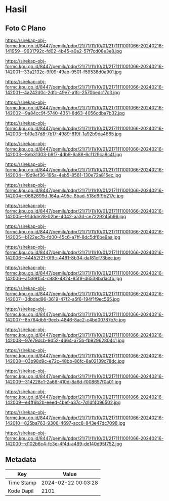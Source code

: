 # Hasil

## Foto C Plano

https://sirekap-obj-formc.kpu.go.id/8447/pemilu/pdpr/21/71/11/10/01/2171111001066-20240216-141959--9631792c-fd02-4b45-a0a2-57f7cd08e3e8.jpg

https://sirekap-obj-formc.kpu.go.id/8447/pemilu/pdpr/21/71/11/10/01/2171111001066-20240216-142001--33a2132c-9f09-49ab-9501-f59536d0a901.jpg

https://sirekap-obj-formc.kpu.go.id/8447/pemilu/pdpr/21/71/11/10/01/2171111001066-20240216-142001--4a242d0c-2dfc-49e7-a1fc-2570bedc17c3.jpg

https://sirekap-obj-formc.kpu.go.id/8447/pemilu/pdpr/21/71/11/10/01/2171111001066-20240216-142002--9a84cc9f-5740-4351-8d63-4056cdba7b32.jpg

https://sirekap-obj-formc.kpu.go.id/8447/pemilu/pdpr/21/71/11/10/01/2171111001066-20240216-142003--b10a37d8-7b17-4989-819f-1a92b9da4665.jpg

https://sirekap-obj-formc.kpu.go.id/8447/pemilu/pdpr/21/71/11/10/01/2171111001066-20240216-142003--8eb31303-b9f7-4db9-9a88-6c1129ca8c4f.jpg

https://sirekap-obj-formc.kpu.go.id/8447/pemilu/pdpr/21/71/11/10/01/2171111001066-20240216-142004--19d9ef36-195a-4eb5-8561-130e72a815ec.jpg

https://sirekap-obj-formc.kpu.go.id/8447/pemilu/pdpr/21/71/11/10/01/2171111001066-20240216-142004--0682699d-164a-495c-8bad-518d6f9b217e.jpg

https://sirekap-obj-formc.kpu.go.id/8447/pemilu/pdpr/21/71/11/10/01/2171111001066-20240216-142005--913dde28-02be-4042-aa3d-ce7229245b96.jpg

https://sirekap-obj-formc.kpu.go.id/8447/pemilu/pdpr/21/71/11/10/01/2171111001066-20240216-142005--b122ec7b-fd00-45c6-a7ff-8dc5df6be9aa.jpg

https://sirekap-obj-formc.kpu.go.id/8447/pemilu/pdpr/21/71/11/10/01/2171111001066-20240216-142006--44452f21-0f9c-4491-8b34-daf81cf73bec.jpg

https://sirekap-obj-formc.kpu.go.id/8447/pemilu/pdpr/21/71/11/10/01/2171111001066-20240216-142006--af399154-c988-4824-85f9-d6538ba1acfb.jpg

https://sirekap-obj-formc.kpu.go.id/8447/pemilu/pdpr/21/71/11/10/01/2171111001066-20240216-142007--3dbdad96-3619-47f2-a5f6-194f1f9ec565.jpg

https://sirekap-obj-formc.kpu.go.id/8447/pemilu/pdpr/21/71/11/10/01/2171111001066-20240216-142007--8b764db5-9ecb-4846-8ac2-c4bd00787e7c.jpg

https://sirekap-obj-formc.kpu.go.id/8447/pemilu/pdpr/21/71/11/10/01/2171111001066-20240216-142008--97e79dcb-9d52-4664-a75b-fb92962804c1.jpg

https://sirekap-obj-formc.kpu.go.id/8447/pemilu/pdpr/21/71/11/10/01/2171111001066-20240216-142008--03b98d9c-e72c-48bb-86fc-8a02139c78dc.jpg

https://sirekap-obj-formc.kpu.go.id/8447/pemilu/pdpr/21/71/11/10/01/2171111001066-20240216-142009--314228c1-2a66-410d-8a6d-f008657f0a01.jpg

https://sirekap-obj-formc.kpu.go.id/8447/pemilu/pdpr/21/71/11/10/01/2171111001066-20240216-142009--e4ff6b2b-eeed-4bef-a37c-7d1df4096502.jpg

https://sirekap-obj-formc.kpu.go.id/8447/pemilu/pdpr/21/71/11/10/01/2171111001066-20240216-142010--825ba763-9306-4697-acc8-843e47dc7098.jpg

https://sirekap-obj-formc.kpu.go.id/8447/pemilu/pdpr/21/71/11/10/01/2171111001066-20240216-142000--d102b6c4-fc3e-4f4d-a489-de140d95f752.jpg


## Metadata

| Key        | Value               |
| ---------- | ------------------- |
| Time Stamp | 2024-02-22 00:03:28 |
| Kode Dapil | 2101                |



